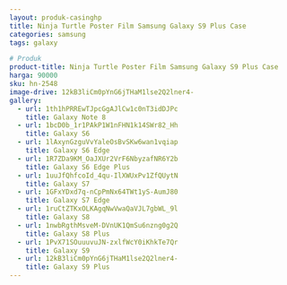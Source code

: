 ```yaml
---
layout: produk-casinghp
title: Ninja Turtle Poster Film Samsung Galaxy S9 Plus Case
categories: samsung
tags: galaxy

# Produk
product-title: Ninja Turtle Poster Film Samsung Galaxy S9 Plus Case
harga: 90000
sku: hn-2548
image-drive: 12kB3liCm0pYnG6jTHaM1lse2Q2lner4-
gallery:
  - url: 1th1hPRREwTJpcGgAJlCw1c0nT3idDJPc
    title: Galaxy Note 8
  - url: 1bcD0b_1r1PAkP1W1nFHN1k14SWr82_Hh
    title: Galaxy S6
  - url: 1lAxynGzguVvYaleOsBvSKw6wan1vqiap
    title: Galaxy S6 Edge
  - url: 1R7ZDa9KM_OaJXUr2VrF6NbyzafNR6Y2b
    title: Galaxy S6 Edge Plus
  - url: 1uuJfQhfcoId_4qu-IlXWUxPv1ZfQUytN
    title: Galaxy S7
  - url: 1GFxYDxd7q-nCpPmNx64TWt1yS-AumJ80
    title: Galaxy S7 Edge
  - url: 1ruCtZTKxOLKAgqNwVwaQaVJL7gbWL_9l
    title: Galaxy S8
  - url: 1nwbRgthMsveM-DVnUK1QmSu6nzng0g2Q
    title: Galaxy S8 Plus
  - url: 1PvX71SOuuuvuJN-zxlfWcY0iKhkTe7Qr
    title: Galaxy S9
  - url: 12kB3liCm0pYnG6jTHaM1lse2Q2lner4-
    title: Galaxy S9 Plus
---
```

